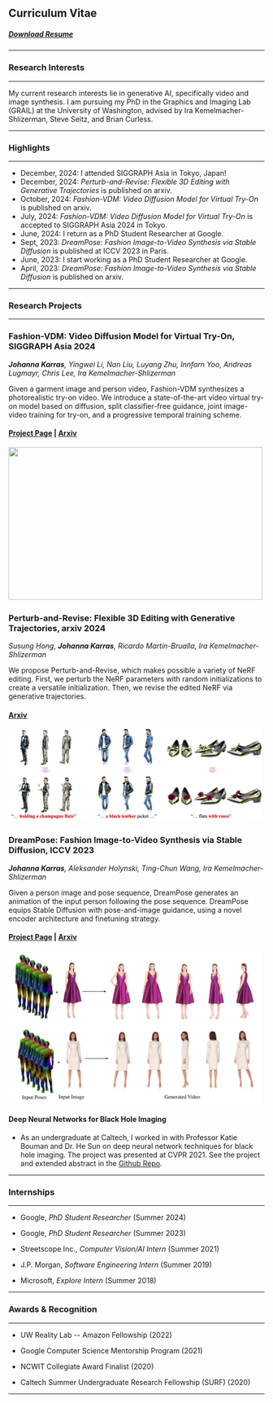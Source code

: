 ## Curriculum Vitae

##### [Download Resume](/files/Resume.pdf) 


---
### Research Interests

---

My current research interests lie in generative AI, specifically video and image synthesis. I am pursuing my PhD in the Graphics and Imaging Lab (GRAIL) at the University of Washington, advised by Ira Kemelmacher-Shlizerman, Steve Seitz, and Brian Curless.

---
### Highlights
---
*  December, 2024: I attended SIGGRAPH Asia in Tokyo, Japan!
*  December, 2024: *Perturb-and-Revise: Flexible 3D Editing with Generative Trajectories* is published on arxiv.
*  October, 2024: *Fashion-VDM: Video Diffusion Model for Virtual Try-On* is published on arxiv.
*  July, 2024: *Fashion-VDM: Video Diffusion Model for Virtual Try-On* is accepted to SIGGRAPH Asia 2024 in Tokyo.
*  June, 2024: I return as a PhD Student Researcher at Google.
*  Sept, 2023: *DreamPose: Fashion Image-to-Video Synthesis via Stable Diffusion* is published at ICCV 2023 in Paris.
*  June, 2023: I start working as a PhD Student Researcher at Google.
*  April, 2023: *DreamPose: Fashion Image-to-Video Synthesis via Stable Diffusion* is published on arxiv.

---

### Research Projects

---
### Fashion-VDM: Video Diffusion Model for Virtual Try-On, SIGGRAPH Asia 2024

***Johanna Karras**, Yingwei Li, Nan Liu, Luyang Zhu, Innfarn Yoo, Andreas Lugmayr, Chris Lee, Ira Kemelmacher-Shlizerman*

Given a garment image and person video, Fashion-VDM synthesizes a photorealistic try-on video. We introduce a state-of-the-art video virtual try-on model based on diffusion, split classifier-free guidance, joint image-video training for try-on, and a progressive temporal training scheme.

#### [Project Page](https://johannakarras.github.io/Fashion-VDM/) | [Arxiv](https://arxiv.org/abs/2411.00225)

<img src="images/twitter_demo_short.gif"  width="500" height="300">

### Perturb-and-Revise: Flexible 3D Editing with Generative Trajectories, arxiv 2024
*Susung Hong, **Johanna Karras**, Ricardo Martin-Brualla, Ira Kemelmacher-Shlizerman*

We propose Perturb-and-Revise, which makes possible a variety of NeRF editing. First, we perturb the NeRF parameters with random initializations to create a versatile initialization. Then, we revise the edited NeRF via generative trajectories.

#### [Arxiv](https://arxiv.org/abs/2412.05279)

<img src="images/perturb_and_revise.png"  width="500" height="183">

### DreamPose: Fashion Image-to-Video Synthesis via Stable Diffusion, ICCV 2023
***Johanna Karras**, Aleksander Holynski, Ting-Chun Wang, Ira Kemelmacher-Shlizerman*

Given a person image and pose sequence, DreamPose generates an animation of the input person following the pose sequence. DreamPose equips Stable Diffusion with pose-and-image guidance, using a novel encoder architecture and finetuning strategy.

#### [Project Page](https://grail.cs.washington.edu/projects/dreampose/) | [Arxiv](https://arxiv.org/abs/2304.06025)

<img src="images/DreamPose.png"  width="500" height="300">

#### Deep Neural Networks for Black Hole Imaging

* As an undergraduate at Caltech, I worked in with Professor Katie Bouman and Dr. He Sun on deep neural network techniques for black hole imaging. The project was presented at CVPR 2021. See the project and extended abstract in the [Github Repo](https://github.com/johannakarras/Deep-Neural-Networks-for-Black-Hole-Imaging).

---

### Internships

---

* Google, *PhD Student Researcher* (Summer 2024)
  
* Google, *PhD Student Researcher* (Summer 2023)

* Streetscope Inc., *Computer Vision/AI Intern* (Summer 2021)

* J.P. Morgan, *Software Engineering Intern* (Summer 2019)

* Microsoft, *Explore Intern* (Summer 2018)


---
### Awards & Recognition

---

* UW Reality Lab -- Amazon Fellowship (2022)

* Google Computer Science Mentorship Program (2021)

* NCWIT Collegiate Award Finalist (2020)

* Caltech Summer Undergraduate Research Fellowship (SURF) (2020)

---
